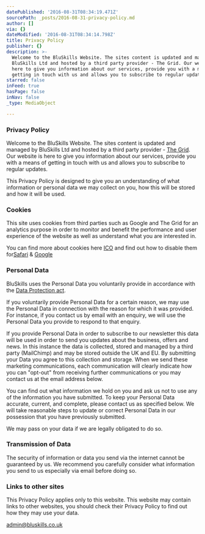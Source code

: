 ```yaml
---
datePublished: '2016-08-31T08:34:19.471Z'
sourcePath: _posts/2016-08-31-privacy-policy.md
author: []
via: {}
dateModified: '2016-08-31T08:34:14.798Z'
title: Privacy Policy
publisher: {}
description: >-
  Welcome to the BluSkills Website. The sites content is updated and managed by
  BluSkills Ltd and hosted by a third party provider - The Grid. Our website is
  here to give you information about our services, provide you with a means of
  getting in touch with us and allows you to subscribe to regular updates.
starred: false
inFeed: true
hasPage: false
inNav: false
_type: MediaObject

---
```

### Privacy Policy

Welcome to the BluSkills Website. The sites content is updated and managed by BluSkills Ltd and hosted by a third party provider - [The Grid][0]. Our website is here to give you information about our services, provide you with a means of getting in touch with us and allows you to subscribe to regular updates.

This Privacy Policy is designed to give you an understanding of what information or personal data we may collect on you, how this will be stored and how it will be used.

### Cookies

This site uses cookies from third parties such as Google and The Grid for an analytics purpose in order to monitor and benefit the performance and user experience of the website as well as understand what you are interested in.

You can find more about cookies here [ICO][1] and find out how to disable them for[Safari][2] & [Google][3]

### Personal Data

BluSkills uses the Personal Data you voluntarily provide in accordance with the [Data Protection act][4].

If you voluntarily provide Personal Data for a certain reason, we may use the Personal Data in connection with the reason for which it was provided. For instance, if you contact us by email with an enquiry, we will use the Personal Data you provide to respond to that enquiry.

If you provide Personal Data in order to subscribe to our newsletter this data will be used in order to send you updates about the business, offers and news. In this instance the data is collected, stored and managed by a third party (MailChimp) and may be stored outside the UK and EU. By submitting your Data you agree to this collection and storage. When we send these marketing communications, each communication will clearly indicate how you can "opt-out" from receiving further communications or you may contact us at the email address below.

You can find out what information we hold on you and ask us not to use any of the information you have submitted. To keep your Personal Data accurate, current, and complete, please contact us as specified below. We will take reasonable steps to update or correct Personal Data in our possession that you have previously submitted.

We may pass on your data if we are legally obligated to do so.

### Transmission of Data

The security of information or data you send via the internet cannot be guaranteed by us. We recommend you carefully consider what information you send to us especially via email before doing so.

### Links to other sites

This Privacy Policy applies only to this website. This website may contain links to other websites, you should check their Privacy Policy to find out how they may use your data.

admin@bluskills.co.uk

[0]: https://thegrid.io/ "TheGrid"
[1]: https://ico.org.uk/for-the-public/online/cookies/ "cookies"
[2]: https://support.apple.com/kb/ph17191?locale=en_US "Safari Disable Cookies"
[3]: https://support.google.com/accounts/answer/61416?hl=en "Google Disable Cookies"
[4]: https://www.gov.uk/data-protection/the-data-protection-act "Data Protection Act"